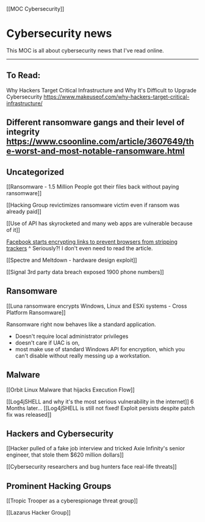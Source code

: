 [[MOC Cybersecurity]]

# Cybersecurity news
This MOC is all about cybersecurity news that I've read online.

---
## To Read:
Why Hackers Target Critical Infrastructure and Why It's Difficult to Upgrade Cybersecurity
https://www.makeuseof.com/why-hackers-target-critical-infrastructure/

Different ransomware gangs and their level of integrity 
https://www.csoonline.com/article/3607649/the-worst-and-most-notable-ransomware.html
---
## Uncategorized
[[Ransomware - 1.5 Million People got their files back without paying ransomware]]

[[Hacking Group revictimizes ransomware victim even if ransom was already paid]]

[[Use of API has skyrocketed and many web apps are vulnerable because of it]]

[Facebook starts encrypting links to prevent browsers from stripping trackers](https://www.ghacks.net/2022/07/17/facebook-has-started-to-encrypt-links-to-counter-privacy-improving-url-stripping/)
^ Seriously?! I don't even need to read the article. 

[[Spectre and Meltdown - hardware design exploit]]

[[Signal 3rd party data breach exposed 1900 phone numbers]]


## Ransomware
[[Luna ransomware encrypts Windows, Linux and ESXi systems - Cross Platform Ransomware]]


Ransomware right now behaves like a standard application. 
- Doesn't require local administrator privileges 
- doesn't care if UAC is on, 
- most make use of standard Windows API for encryption, which you can't disable without really messing up a workstation.

## Malware

[[Orbit Linux Malware that hijacks Execution Flow]]


[[Log4jSHELL and why it's the most serious vulnerability in the internet]]
6 Months later...
    [[Log4jSHELL is still not fixed! Exploit persists despite patch fix was released]]


## Hackers and Cybersecurity


[[Hacker pulled of a fake job  interview and tricked Axie Infinity's senior engineer, that stole them $620 million dollars]]


[[Cybersecurity researchers and bug hunters face real-life threats]]




## Prominent Hacking Groups


[[Tropic Trooper as a cyberespionage threat group]]


[[Lazarus Hacker Group]]












